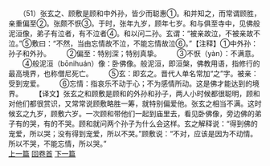 　　（51）张玄之、顾敷是顾和中外孙，皆少而聪惠①。和并知之，而常谓顾胜，亲重偏至②。张颇不恹③。于时，张年九岁，顾年七岁。和与俱至寺中，见佛般泥洹像，弟子有泣者，有不泣者④。和以问二孙。玄谓：“被亲故泣，不被亲故不泣。”⑤敷曰：“不然，当由忘情故不泣，不能忘情故泣⑥。”【注释】①中外孙：孙子和外孙。
　　②偏至：特别深；特别真挚。
　　③不恹（yàn）：不满意。
　　④般泥洹（bōnihuán）像：卧佛像。般泥洹，即洹槃，佛教用语，指修行的最高境界，也称僧尼死亡。
　　⑤玄：即玄之。晋代人单名常加“之”字。被亲：受到宠爱。
　　⑥忘情：指哀乐不动于心；不为感情所动。这是佛才能达到的境界。
　　【译文】张玄之和顾敷是顾和的外孙和孙子，两人小时候都很聪明，顾和对他们都很赏识，又常常说顾敷略胜一筹，就特别偏爱他。张玄之相当不满。这时候玄之九岁，顾敷六岁。一次顾和带他们一起到庙里去，看见卧佛像，旁边佛的弟子有的哭，有的不哭。顾和就问两个孙子为什么会这样。玄之解释说：“得到佛的宠爱，所以哭；没有得到宠爱，所以不哭。”顾敷说：“不对，应该是因为不动情。所以不哭，不能忘情，所以哭。”
<br>[上一篇](02_050) [回卷首](02_000) [下一篇](02_052)
